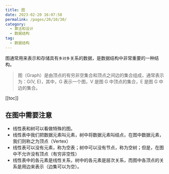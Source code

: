 ```yaml
---
title: 图
date: 2023-02-20 16:07:58
permalink: /pages/20/10/30/
category: 
  - 算法和设计
  - 数据结构
tag: 
  - 数据结构
---
```


图通常用来表示和存储具有`多对多`关系的数据，是数据结构中非常重要的一种结构。

> 图（Graph）是由顶点的有穷非空集合和顶点之间边的集合组成，通常表示为：G(V, E)，其中，G 表示一个图，V 是图 G 中顶点的集合，E 是图 G 中边的集合。

<!-- more -->

[[toc]]

## 在图中需要注意

- 线性表和树可以看做特殊的图。
- 线性表中我们把数据元素叫元素，树中将数据元素叫结点，在图中数据元素，我们则称之为顶点（Vertex）
- 线性表可以没有元素，称为空表；树中可以没有节点，称为空树；但是，在图中不允许没有顶点（有穷非空性）
- 线性表中的各元素是线性关系，树中的各元素是层次关系，而图中各顶点的关系是用边来表示（边集可以为空）。
